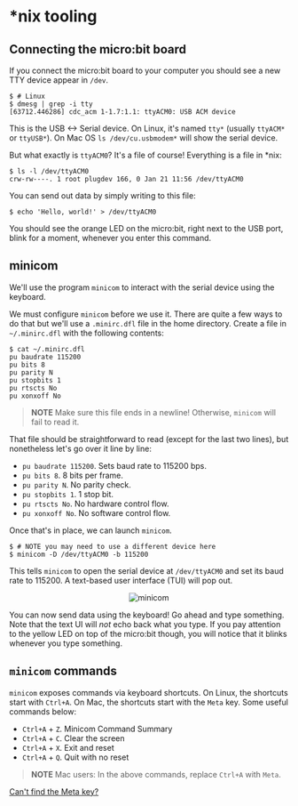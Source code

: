 # \*nix tooling

## Connecting the micro:bit board

If you connect the micro:bit board to your computer you
should see a new TTY device appear in `/dev`.

``` console
$ # Linux
$ dmesg | grep -i tty
[63712.446286] cdc_acm 1-1.7:1.1: ttyACM0: USB ACM device
```

This is the USB <-> Serial device. On Linux, it's named `tty*` (usually
`ttyACM*` or `ttyUSB*`).
On Mac OS `ls /dev/cu.usbmodem*` will show the serial device.

But what exactly is `ttyACM0`? It's a file of course!
Everything is a file in \*nix:

```
$ ls -l /dev/ttyACM0
crw-rw----. 1 root plugdev 166, 0 Jan 21 11:56 /dev/ttyACM0
```

You can send out data by simply writing to this file:

``` console
$ echo 'Hello, world!' > /dev/ttyACM0
```

You should see the orange LED on the micro:bit, right next to the USB port, blink for a moment,
whenever you enter this command.

## minicom

We'll use the program `minicom` to interact with the serial device using the keyboard.

We must configure `minicom` before we use it. There are quite a few ways to do that but we'll use a
`.minirc.dfl` file in the home directory. Create a file in `~/.minirc.dfl` with the following
contents:

``` console
$ cat ~/.minirc.dfl
pu baudrate 115200
pu bits 8
pu parity N
pu stopbits 1
pu rtscts No
pu xonxoff No
```

> **NOTE** Make sure this file ends in a newline! Otherwise, `minicom` will fail to read it.

That file should be straightforward to read (except for the last two lines), but nonetheless let's
go over it line by line:

- `pu baudrate 115200`. Sets baud rate to 115200 bps.
- `pu bits 8`. 8 bits per frame.
- `pu parity N`. No parity check.
- `pu stopbits 1`. 1 stop bit.
- `pu rtscts No`. No hardware control flow.
- `pu xonxoff No`. No software control flow.

Once that's in place, we can launch `minicom`.

``` console
$ # NOTE you may need to use a different device here
$ minicom -D /dev/ttyACM0 -b 115200
```

This tells `minicom` to open the serial device at `/dev/ttyACM0` and set its
baud rate to 115200. A text-based user interface (TUI) will pop out.

<p align="center">
<img title="minicom" src="../assets/minicom.png">
</p>

You can now send data using the keyboard! Go ahead and type something. Note that
the text UI will *not* echo back what you type. If you pay attention to the yellow LED
on top of the micro:bit though, you will notice that it blinks whenever you type something.

## `minicom` commands

`minicom` exposes commands via keyboard shortcuts. On Linux, the shortcuts start with `Ctrl+A`. On
Mac, the shortcuts start with the `Meta` key. Some useful commands below:

- `Ctrl+A` + `Z`. Minicom Command Summary
- `Ctrl+A` + `C`. Clear the screen
- `Ctrl+A` + `X`. Exit and reset
- `Ctrl+A` + `Q`. Quit with no reset

> **NOTE** Mac users: In the above commands, replace `Ctrl+A` with `Meta`.

[Can't find the Meta key?](minicom-on-macos.md)
